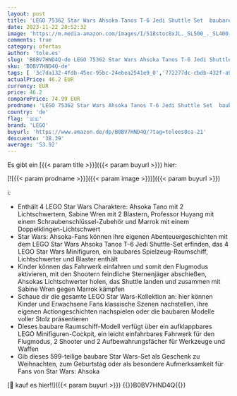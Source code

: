 ```yaml
---
layout: post
title: 'LEGO 75362 Star Wars Ahsoka Tanos T-6 Jedi Shuttle Set  baubares Raumschiff-Spielzeug mit 4 Minifiguren inkl. Sabine Wren und Marrok mit Lichtschwertern  Geschenk für Fans der Ahsoka-Serie'
date: 2023-11-22 20:52:32
image: 'https://m.media-amazon.com/images/I/518stoc8xJL._SL500_._SL400_.jpg'
comments: true
category: ofertas
author: 'tole.es'
slug: 'B0BV7HND4Q-de LEGO 75362 Star Wars Ahsoka Tanos T-6 Jedi Shuttle Set...'
sku: 'B0BV7HND4Q-de'
tags: [ '3c7da132-4fdb-45ec-95bc-24ebea2541e9_0','772277dc-cbdb-432f-a915-25a321e9ed8c_0','772277dc-cbdb-432f-a915-25a321e9ed8c_3901','772277dc-cbdb-432f-a915-25a321e9ed8c_4401','Arborist Merchandising Root','Bauspielzeug & Konstruktionsspielzeug','Bauspielzeugsets','Custom Stores','LEGO','Lego Star Wars','Selektion1','Self Service','Special Features Stores','Spiele, Spielzeug und Sammlerstücke für große Kinder','Spielzeug','Xmas23 Most wanted Toys','lego','🇩🇪', ]
actualPrice: 46.2 EUR
currency: EUR
price: 46.2
comparePrice: 74.99 EUR
prodname: 'LEGO 75362 Star Wars Ahsoka Tanos T-6 Jedi Shuttle Set  baubares Raumschiff-Spielzeug mit 4 Minifiguren inkl. Sabine Wren und Marrok mit Lichtschwertern  Geschenk für Fans der Ahsoka-Serie'
country: 'de'
flag: '🇩🇪'
brand: 'LEGO'
buyurl: 'https://www.amazon.de/dp/B0BV7HND4Q/?tag=tolees0ca-21'
descuento: '38.39'
average: '53.92'
---
```


Es gibt ein [{{< param title >}}]({{< param buyurl >}}) hier:

[![{{< param prodname >}}]({{< param image >}})]({{< param buyurl >}})

ℹ️:

- Enthält 4 LEGO Star Wars Charaktere: Ahsoka Tano mit 2 Lichtschwertern, Sabine Wren mit 2 Blastern, Professor Huyang mit einem Schraubenschlüssel-Zubehör und Marrok mit einem Doppelklingen-Lichtschwert
- Star Wars: Ahsoka-Fans können ihre eigenen Abenteuergeschichten mit dem LEGO Star Wars Ahsoka Tanos T-6 Jedi Shuttle-Set erfinden, das 4 LEGO Star Wars Minifiguren, ein baubares Spielzeug-Raumschiff, Lichtschwerter und Blaster enthält
- Kinder können das Fahrwerk einfahren und somit den Flugmodus aktivieren, mit den Shootern feindliche Sternenjäger abschießen, Ahsokas Lichtschwerter holen, das Shuttle landen und zusammen mit Sabine Wren gegen Marrok kämpfen
- Schaue dir die gesamte LEGO Star Wars-Kollektion an: hier können Kinder und Erwachsene Fans klassische Szenen nachstellen, ihre eigenen Actiongeschichten nachspielen oder die baubaren Modelle voller Stolz präsentieren
- Dieses baubare Raumschiff-Modell verfügt über ein aufklappbares LEGO Minifiguren-Cockpit, ein leicht einfahrbares Fahrwerk für den Flugmodus, 2 Shooter und 2 Aufbewahrungsfächer für Werkzeuge und Waffen
- Gib dieses 599-teilige baubare Star Wars-Set als Geschenk zu Weihnachten, zum Geburtstag oder als besondere Aufmerksamkeit für Fans von Star Wars: Ahsoka

[🛒 kauf es hier!!]({{< param buyurl >}})
{{<world>}}B0BV7HND4Q{{</world>}}
